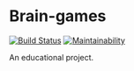 Brain-games
=====================
[![Build Status](https://travis-ci.org/imleykin/project-lvl1-s364.svg?branch=master)](https://travis-ci.org/imleykin/project-lvl1-s364) [![Maintainability](https://api.codeclimate.com/v1/badges/c7ffb4bcb1d80ff2d392/maintainability)](https://codeclimate.com/github/imleykin/project-lvl1-s364/maintainability)

An educational project.
